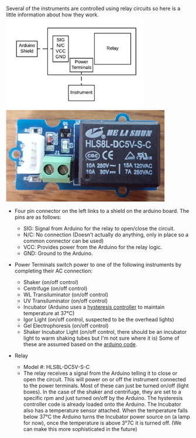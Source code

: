 Several of the instruments are controlled using relay circuits so here is a little information about how they work.
<img src="https://github.com/cclrobotics/lhr-docs/blob/master/System-Diagrams/Relay-Circuit/Relay%20Circuit%20Diagram%20-%20Relay%20Circuit%20Diagram.png" height="250px" /> <img src="https://github.com/cclrobotics/lhr-docs/blob/master/System-Diagrams/Relay-Circuit/20160806_173530.jpg" height="250px" />

- Four pin connector on the left links to a shield on the arduino board. The pins are as follows:
  - SIG: Signal from Arduino for the relay to open/close the circuit.
  - N/C: No connection (Doesn't actually do anything, only in place so a common connector can be used)
  - VCC: Provides power from the Arduino for the relay logic.
  - GND: Ground to the Arduino.

- Power Terminals switch power to one of the following instruments by completing their AC connection:
  - Shaker (on/off control)
  - Centrifuge (on/off control)
  - WL Transiluminator (on/off control)
  - UV Transiluminator (on/off control)
  - Incubator (Arduino uses a [hysteresis controller](https://www.google.com) to maintain temperature at 37&deg;C)
  - Igor Light (on/off control, suspected to be the overhead lights)
  - Gel Electrophoresis (on/off control)
  - Shaker Incubator Light (on/off control, there should be an incubator light to warm shaking tubes but I'm not sure where it is)
Some of these are assumed based on the [arduino code](https://github.com/griswaldbrooks/lhr-equipment-controller/blob/master/controller_firmware/controller_firmware.ino).

- Relay
  - Model #: HLS8L-DC5V-S-C
  - The relay receives a signal from the Arduino telling it to close or open the circuit. This will power on or off the instrument connected to the power terminals. Most of these can just be turned on/off (light boxes). In the case of the shaker and centrifuge, they are set to a specific rpm and just turned on/off by the Arduino. The hysteresis controller code is already loaded onto the Arduino. The Incubator also has a temperature sensor attached. When the temperature falls below 37&deg;C the Arduino turns the Incubator power source on (a lamp for now), once the temperature is above 3&deg;7C it is turned off. (We can make this more sophisticated in the future)
